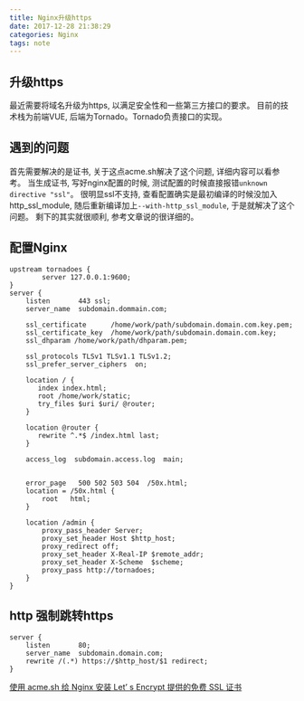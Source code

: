 ```yaml
---
title: Nginx升级https
date: 2017-12-28 21:38:29
categories: Nginx
tags: note
---
```

## 升级https
最近需要将域名升级为https, 以满足安全性和一些第三方接口的要求。
目前的技术栈为前端VUE, 后端为Tornado。Tornado负责接口的实现。
## 遇到的问题
首先需要解决的是证书, 关于这点acme.sh解决了这个问题, 详细内容可以看参考。
当生成证书, 写好nginx配置的时候, 测试配置的时候直接报错`unknown directive "ssl"`。
很明显ssl不支持, 查看配置确实是最初编译的时候没加入http_ssl_module,
随后重新编译加上`--with-http_ssl_module`, 于是就解决了这个问题。
剩下的其实就很顺利, 参考文章说的很详细的。

## 配置Nginx
```
upstream tornadoes {
        server 127.0.0.1:9600;
}
server {
    listen       443 ssl;
    server_name  subdomain.dommain.com;

    ssl_certificate      /home/work/path/subdomain.domain.com.key.pem;
    ssl_certificate_key  /home/work/path/subdomain.domain.com.key;
    ssl_dhparam /home/work/path/dhparam.pem;

	ssl_protocols TLSv1 TLSv1.1 TLSv1.2;
    ssl_prefer_server_ciphers  on;

	location / {
       index index.html;
       root /home/work/static;
       try_files $uri $uri/ @router;
    }

    location @router {
       rewrite ^.*$ /index.html last;
    }

    access_log  subdomain.access.log  main;


    error_page   500 502 503 504  /50x.html;
    location = /50x.html {
        root   html;
    }

	location /admin {
        proxy_pass_header Server;
        proxy_set_header Host $http_host;
        proxy_redirect off;
        proxy_set_header X-Real-IP $remote_addr;
        proxy_set_header X-Scheme  $scheme;
        proxy_pass http://tornadoes;
    }
}
```

## http 强制跳转https
```
server {
    listen       80;
	server_name  subdomain.domain.com;
    rewrite /(.*) https://$http_host/$1 redirect;
}
```

[使用 acme.sh 给 Nginx 安装 Let’ s Encrypt 提供的免费 SSL 证书](https://ruby-china.org/topics/31983)

